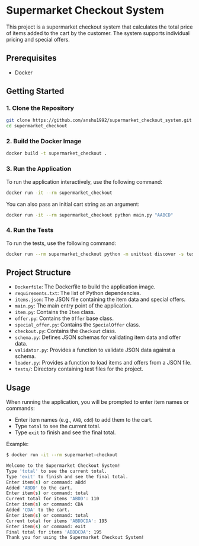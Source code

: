 # Supermarket Checkout System

This project is a supermarket checkout system that calculates the total price of items added to the cart by the customer. The system supports individual pricing and special offers.

## Prerequisites

- Docker

## Getting Started

### 1. Clone the Repository

```bash
git clone https://github.com/anshu1992/supermarket_checkout_system.git
cd supermarket_checkout
```

### 2. Build the Docker Image

```bash
docker build -t supermarket_checkout .
```

### 3. Run the Application

To run the application interactively, use the following command:

```bash
docker run -it --rm supermarket_checkout
```

You can also pass an initial cart string as an argument:

```bash
docker run -it --rm supermarket_checkout python main.py "AABCD"
```

### 4. Run the Tests

To run the tests, use the following command:

```bash
docker run --rm supermarket_checkout python -m unittest discover -s tests
```

## Project Structure

- `Dockerfile`: The Dockerfile to build the application image.
- `requirements.txt`: The list of Python dependencies.
- `items.json`: The JSON file containing the item data and special offers.
- `main.py`: The main entry point of the application.
- `item.py`: Contains the `Item` class.
- `offer.py`: Contains the `Offer` base class.
- `special_offer.py`: Contains the `SpecialOffer` class.
- `checkout.py`: Contains the `Checkout` class.
- `schema.py`: Defines JSON schemas for validating item data and offer data.
- `validator.py`: Provides a function to validate JSON data against a schema.
- `loader.py`: Provides a function to load items and offers from a JSON file.
- `tests/`: Directory containing test files for the project.

## Usage

When running the application, you will be prompted to enter item names or commands:

- Enter item names (e.g., `AAB`, `cdd`) to add them to the cart.
- Type `total` to see the current total.
- Type `exit` to finish and see the final total.

Example:

```bash
$ docker run -it --rm supermarket-checkout

Welcome to the Supermarket Checkout System!
Type 'total' to see the current total.
Type 'exit' to finish and see the final total.
Enter item(s) or command: aBdd
Added 'ABDD' to the cart.
Enter item(s) or command: total
Current total for items 'ABDD': 110
Enter item(s) or command: CDA
Added 'CDA' to the cart.
Enter item(s) or command: total
Current total for items 'ABDDCDA': 195
Enter item(s) or command: exit
Final total for items 'ABDDCDA': 195
Thank you for using the Supermarket Checkout System!
```
